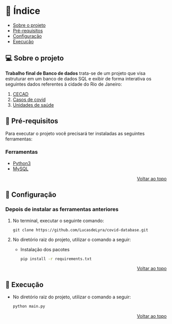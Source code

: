 <div id="topo"></div>

📜 Índice
===

* [Sobre o projeto](#about)
* [Pré-requisitos](#install)
* [Configuração](#setup)
* [Execução](#exe)

## 💻 Sobre o projeto <a name="about"></a>

**Trabalho final de Banco de dados** trata-se de um projeto que visa estruturar em um banco de dados SQL e exibir de forma interativa os seguintes dados referentes à cidade do Rio de Janeiro:

1. [CECAD](https://cecad.cidadania.gov.br/sobre.php)
2. [Casos de covid](https://www.data.rio/datasets/PCRJ::cep-dos-casos-confirmados-de-covid-19-no-munic%C3%ADpio-do-rio-de-janeiro-1/about)
3. [Unidades de saúde](https://www.data.rio/datasets/PCRJ::unidades-de-sa%C3%BAde-municipais-1/about)

## 🔨 Pré-requisitos <a name="install"></a>

Para executar o projeto você precisará ter instaladas as seguintes ferramentas:

### Ferramentas
- [Python3](https://www.python.org/downloads/)
- [MySQL](https://www.mysql.com/)

<p align="right"><a href="#top">Voltar ao topo</a></p>

## 🔧 Configuração <a name="setup"></a>
### Depois de instalar as ferramentas anteriores

1. No terminal, executar o seguinte comando:

   ```.env
   git clone https://github.com/LucasdeLyra/covid-database.git
   ```
2. No diretório raiz do projeto, utilizar o comando a seguir:
   - Instalação dos pacotes

      ```bash
      pip install -r requirements.txt
      ```

<p align="right"><a href="#top">Voltar ao topo</a></p>

## 🚀 Execução <a name="exe"></a>
- No diretório raiz do projeto, utilizar o comando a seguir:

   ```bash
   python main.py
   ```

<p align="right"><a href="#top">Voltar ao topo</a></p>
